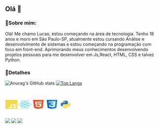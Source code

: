 ## Olá 👋
### 🔹Sobre mim:
Olá! Me chamo Lucas, estou começando na área de tecnologia. Tenho 18 anos e moro em São Paulo-SP, atualmente estou cursando Análise e desenvolvimento de sistemas e estou começando na programação com foco em front-end.
Aprimorando meus conhecimentos desenvolvendo projetos pessoais para me desenvolver em Js,React, HTML, CSS e talvez Python.

### 🔹Detalhes                                                                                                              
![Anurag's GitHub stats](https://github-readme-stats.vercel.app/api?username=LucasDias&show_icons=true&bg_color=00000000) [![Top Langs](https://github-readme-stats.vercel.app/api/top-langs/?username=LucasDias&layout=compact&langs_count=16&theme=transparent)](https://github.com/anuraghazra/github-readme-stats)

##
<div style="display: inline_block"><br>
  <img align="center" alt="Rafa-Js" height="30" width="40" src="https://raw.githubusercontent.com/devicons/devicon/master/icons/javascript/javascript-plain.svg">
  <img align="center" alt="Rafa-React" height="30" width="40" src="https://raw.githubusercontent.com/devicons/devicon/master/icons/react/react-original.svg">
  <img align="center" alt="Rafa-HTML" height="30" width="40" src="https://raw.githubusercontent.com/devicons/devicon/master/icons/html5/html5-original.svg">
  <img align="center" alt="Rafa-CSS" height="30" width="40" src="https://raw.githubusercontent.com/devicons/devicon/master/icons/css3/css3-original.svg">
  <img align="center" alt="Rafa-Python" height="30" width="40" src="https://raw.githubusercontent.com/devicons/devicon/master/icons/python/python-original.svg">
</div>

  ##
  
<div>
  <a href="[https://instagram.com/casluuu._](https://www.instagram.com/casluuu._/)" target="_blank"><img src="https://img.shields.io/badge/-Instagram-%23E4405F?style=for-the-badge&logo=instagram&logoColor=white" target="_blank"></a>
  <a href = "mailto:lucasquerinho15@gmail.com"><img src="https://img.shields.io/badge/-Gmail-%23333?style=for-the-badge&logo=gmail&logoColor=white" target="_blank"></a>
  <a href="https://www.linkedin.com/in/lucas-quero-23194126a" target="_blank"><img src="https://img.shields.io/badge/-LinkedIn-%230077B5?style=for-the-badge&logo=linkedin&logoColor=white" target="_blank"></a>
